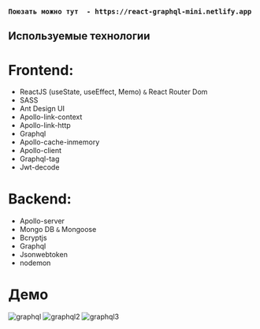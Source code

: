 
### `Поюзать можно тут  - https://react-graphql-mini.netlify.app`

## Используемые технологии

# Frontend:

- ReactJS (useState, useEffect, Memo) `&` React Router Dom 
- SASS
- Ant Design UI
- Apollo-link-context
- Apollo-link-http
- Graphql
- Apollo-cache-inmemory
- Apollo-client
- Graphql-tag
- Jwt-decode

# Backend:

- Apollo-server
- Mongo DB `&` Mongoose
- Bcryptjs
- Graphql
- Jsonwebtoken
- nodemon

# Демо

![graphql](https://user-images.githubusercontent.com/57911146/99297800-cc511b80-2859-11eb-87d0-1301418d573b.PNG)
![graphql2](https://user-images.githubusercontent.com/57911146/99297805-cce9b200-2859-11eb-8cfb-55dedc826f7e.PNG)
![graphql3](https://user-images.githubusercontent.com/57911146/99297807-cd824880-2859-11eb-8a50-4ef9b9cbca5f.PNG)

